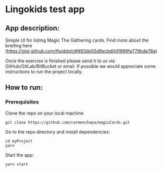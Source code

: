 # Lingokids test app

## App description:

Simple UI for listing Magic The Gathering cards. Find more about the briefing here (https://gist.github.com/fluiddot/df493de55d8ecbd0d1899fa779bde78a)

Once the exercise is finished please send it to us via GitHub/GitLab/BitBucket or email. If possible we would appreciate some instructions to run the project locally.

## How to run:

### Prerequisites

Clone the repo on your local machine

```
git clone https://github.com/carmenchapa/magicCards.git
```

Go to the repo directory and install dependencies:

```
cd myProject
yarn
```

Start the app:

```
yarn start
```
